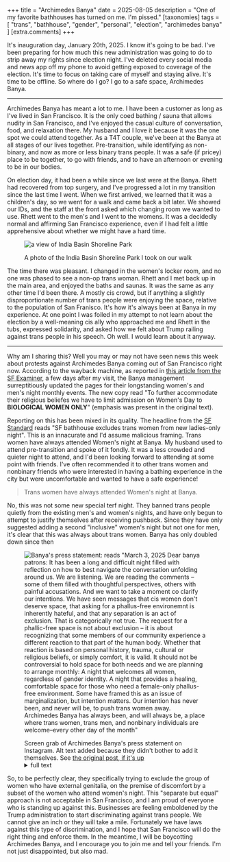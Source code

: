 +++
title = "Archimedes Banya"
date = 2025-08-05
description = "One of my favorite bathhouses has turned on me. I'm pissed."
[taxonomies]
tags = [
    "trans",
    "bathhouse",
    "gender",
    "personal",
    "election",
    "archimedes banya"
  ]
[extra.comments]
+++

It's inauguration day, January 20th, 2025. I know it's going to be bad. I've been preparing for how much this new administration was going to do to strip away my rights since election night. I've deleted every social media and news app off my phone to avoid getting exposed to coverage of the election. It's time to focus on taking care of myself and staying alive. It's time to be offline. So where do I go? I go to a safe space, Archimedes Banya.

---

Archimedes Banya has meant a lot to me. I have been a customer as long as I've lived in San Francisco. It is the only coed bathing / sauna that allows nudity in San Francisco, and I've enjoyed the casual culture of conversation, food, and relaxation there. My husband and I love it because it was the one spot we could attend together. As a T4T couple, we've been at the Banya at all stages of our lives together. Pre-transition, while identifying as non-binary, and now as more or less binary trans people. It was a safe (if pricey) place to be together, to go with friends, and to have an afternoon or evening to be in our bodies.

On election day, it had been a while since we last were at the Banya. Rhett had recovered from top surgery, and I've progressed a lot in my transition since the last time I went. When we first arrived, we learned that it was a children's day, so we went for a walk and came back a bit later. We showed our IDs, and the staff at the front asked which changing room we wanted to use. Rhett went to the men's and I went to the womens. It was a decidedly normal and affirming San Francisco experience, even if I had felt a little apprehensive about whether we might have a hard time.

<figure>

![a view of India Basin Shoreline Park](park-walk.png)

<figcaption>A photo of the India Basin Shoreline Park I took on our walk</figcaption>
</figure>


The time there was pleasant. I changed in the women's locker room, and no one was phased to see a non-op trans woman. Rhett and I met back up in the main area, and enjoyed the baths and saunas. It was the same as any other time I'd been there. A mostly cis crowd, but if anything a slightly disproportionate number of trans people were enjoying the space, relative to the population of San Franisco. It's how it's always been at Banya in my experience. At one point I was foiled in my attempt to not learn about the election by a well-meaning cis ally who approached me and Rhett in the tubs, expressed solidarity, and asked how we felt about Trump railing against trans people in his speech. Oh well. I would learn about it anyway.

---

Why am I sharing this? Well you may or may not have seen news this week about protests against Archimedes Banya coming out of San Francisco right now. According to the wayback machine, as reported in [this article from the SF Examiner](https://www.sfexaminer.com/news/the-city/archimedes-banya-spa-backlash-follows-gender-policy-changes/article_feda005e-f95a-11ef-8f1d-6be1172c14a6.html), a few days after my visit, the Banya management surreptitiously updated the pages for their longstanding women's and men's night monthly events. The new copy read "To further accommodate their religious beliefes we have to limit admission on Women's Day to **BIOLOGICAL WOMEN ONLY**" (emphasis was present in the original text).

Reporting on this has been mixed in its quality. The headline from the [SF Standard](https://sfstandard.com/2025/03/04/archimedes-banya-ladies-only-night-trans-women-excluded/) reads "SF bathhouse excludes trans women from new ladies-only night". This is an innacurate and I'd assume malicious framing. Trans women have always attended Women's night at Banya. My husband used to attend pre-transition and spoke of it fondly. It was a less crowded and quieter night to attend, and I'd been looking forward to attending at some point with friends. I've often recommended it to other trans women and nonbinary friends who were interested in having a bathing experience in the city but were uncomfortable and wanted to have a safe experience!

> Trans women have always attended Women's night at Banya.

No, this was not some new special terf night. They banned trans people quietly from the existing men's and women's nights, and have only begun to attempt to justify themselves after receiving pushback. Since they have only suggested adding a second "inclusive" women's night but not one for men, it's clear that this was always about trans women. Banya has only doubled down since then

<figure>

![Banya's press statement: reads "March 3, 2025 Dear banya patrons: It has been a long and difficult night filled with reflection on how to best navigate the conversation unfolding around us. We are listening. We are reading the comments – some of them filled with thoughtful perspectives, others with painful accusations. And we want to take a moment co clarify our intentions. We have seen messages that cis women don't deserve space, that asking for a phallus-free environemnt is inherently hateful, and that any separation is an act of exclusion. That is categorically not true. The request for a phallic-free space is not about exclusion – it is about recognizing that some members of our community experience a different reaction to that part of the human body. Whether that reaction is based on personal history, trauma, cultural or religious beliefs, or simply comfort, it is valid. It should not be controversial to hold space for both needs and we are planning to arrange monthly: A night that welcomes all women, regardless of gender identity. A night that provides a healing, comfortable space for those who need a female-only phallus-free environment. Some have framed this as an issue of marginalization, but intention matters. Our intention has never been, and never will be, to push trans women away. Archimedes Banya has always been, and will always be, a place where trans women, trans men, and nonbinary individuals are welcome–every other day of the month"](banya-press-statement.png)

<figcaption>Screen grab of Archimedes Banya's press statement on Instagram. Alt text added because they didn't bother to add it themselves. See <a href="https://www.instagram.com/p/DGzCwAXS4tx/">the original post, if it's up</a>
</figcaption>
<details>
    <summary>full text</summary>
    March 3, 2025 Dear banya patrons: It has been a long and difficult night filled with reflection on how to best navigate the conversation unfolding around us. We are listening. We are reading the comments – some of them filled with thoughtful perspectives, others with painful accusations. And we want to take a moment co clarify our intentions. We have seen messages that cis women don't deserve space, that asking for a phallus-free environemnt is inherently hateful, and that any separation is an act of exclusion. That is categorically not true. The request for a phallic-free space is not about exclusion – it is about recognizing that some members of our community experience a different reaction to that part of the human body. Whether that reaction is based on personal history, trauma, cultural or religious beliefs, or simply comfort, it is valid. It should not be controversial to hold space for both needs and we are planning to arrange monthly: A night that welcomes all women, regardless of gender identity. A night that provides a healing, comfortable space for those who need a female-only phallus-free environment. Some have framed this as an issue of marginalization, but intention matters. Our intention has never been, and never will be, to push trans women away. Archimedes Banya has always been, and will always be, a place where trans women, trans men, and nonbinary individuals are welcome–every other day of the month
</details>
</figure>

So, to be perfectly clear, they specifically trying to exclude the group of women who have external genitalia, on the premise of discomfort by a subset of the women who attend women's night. This "separate but equal" approach is not acceptable in San Francisco, and I am proud of everyone who is standing up against this. Businesses are feeling emboldened by the Trump administration to start discriminating against trans people. We cannot give an inch or they will take a mile. Fortunately we have laws against this type of discrimination, and I hope that San Francisco will do the right thing and enforce them. In the meantime, I will be boycotting Archimedes Banya, and I encourage you to join me and tell your friends. I'm not just disappointed, but also mad.
